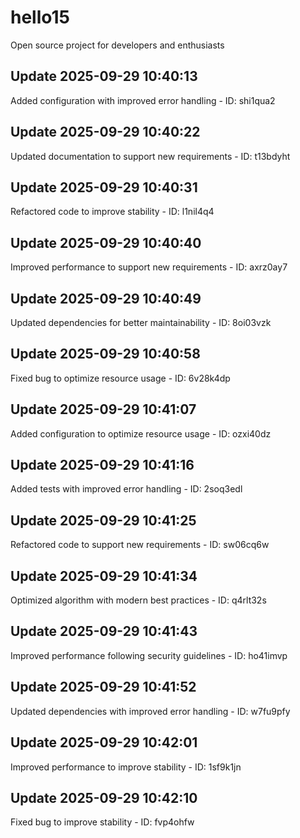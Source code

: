 # hello15
Open source project for developers and enthusiasts

## Update 2025-09-29 10:40:13
Added configuration with improved error handling - ID: shi1qua2


## Update 2025-09-29 10:40:22
Updated documentation to support new requirements - ID: t13bdyht


## Update 2025-09-29 10:40:31
Refactored code to improve stability - ID: l1nil4q4


## Update 2025-09-29 10:40:40
Improved performance to support new requirements - ID: axrz0ay7


## Update 2025-09-29 10:40:49
Updated dependencies for better maintainability - ID: 8oi03vzk


## Update 2025-09-29 10:40:58
Fixed bug to optimize resource usage - ID: 6v28k4dp


## Update 2025-09-29 10:41:07
Added configuration to optimize resource usage - ID: ozxi40dz


## Update 2025-09-29 10:41:16
Added tests with improved error handling - ID: 2soq3edl


## Update 2025-09-29 10:41:25
Refactored code to support new requirements - ID: sw06cq6w


## Update 2025-09-29 10:41:34
Optimized algorithm with modern best practices - ID: q4rlt32s


## Update 2025-09-29 10:41:43
Improved performance following security guidelines - ID: ho41imvp


## Update 2025-09-29 10:41:52
Updated dependencies with improved error handling - ID: w7fu9pfy


## Update 2025-09-29 10:42:01
Improved performance to improve stability - ID: 1sf9k1jn


## Update 2025-09-29 10:42:10
Fixed bug to improve stability - ID: fvp4ohfw

